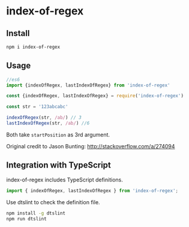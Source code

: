 # index-of-regex

## Install
```bash
npm i index-of-regex
```

## Usage

```javascript
//es6
import {indexOfRegex, lastIndexOfRegex} from 'index-of-regex'

const {indexOfRegex, lastIndexOfRegex} = require('index-of-regex')

const str = '123abcabc'

indexOfRegex(str, /ab/) // 3
lastIndexOfRegex(str, /ab/) //6
```
Both take `startPosition` as 3rd argument.

Original credit to Jason Bunting: http://stackoverflow.com/a/274094

## Integration with TypeScript

index-of-regex includes TypeScript definitions.

```typescript
import { indexOfRegex, lastIndexOfRegex } from 'index-of-regex';
```

Use dtslint to check the definition file.

```bash
npm install -g dtslint
npm run dtslint
```
